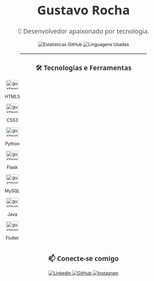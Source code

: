 <div align="center">
  <h1 style="font-family: 'Segoe UI', Tahoma, Geneva, Verdana, sans-serif; font-size: 40px; color: #333;">Gustavo Rocha</h1>
  <p style="font-size: 20px; font-family: 'Segoe UI', Tahoma, Geneva, Verdana, sans-serif; color: #555;">🚀 Desenvolvedor apaixonado por tecnologia.</p>
</div>

<div align="center">
  <!-- Estatísticas GitHub -->
  <img src="https://github-readme-stats.vercel.app/api?username=isgust&show_icons=true&hide_title=true&hide=prs&count_private=true&theme=dark&card_width=400" alt="Estatísticas GitHub">
  <!-- Linguagens Usadas -->
  <img src="https://github-readme-stats.vercel.app/api/top-langs/?username=isgust&layout=compact&theme=dark&card_width=400" alt="Linguagens Usadas">
</div>

<hr style="border: 1px solid #ccc; width: 80%; margin: 20px auto;">

<h2 align="center" style="font-family: 'Segoe UI', Tahoma, Geneva, Verdana, sans-serif; color: #333;">🛠️ Tecnologias e Ferramentas</h2>

<!-- Divisão em linha única, centralizando todos os ícones -->
<div align="center" style="display: inline-block; text-align: center;">
  <div>
    <img alt="gustavo-html5" height="30" width="40" src="https://cdn.jsdelivr.net/gh/devicons/devicon@latest/icons/html5/html5-original.svg" />
    <p>HTML5</p>
  </div>
  <div>
    <img alt="gustavo-css" height="30" width="40" src="https://cdn.jsdelivr.net/gh/devicons/devicon@latest/icons/css3/css3-original.svg" />
    <p>CSS3</p>
  </div>
  <div>
    <img alt="gustavo-python" height="30" width="40" src="https://cdn.jsdelivr.net/gh/devicons/devicon@latest/icons/python/python-original.svg" />
    <p>Python</p>
  </div>
  <div>
    <img alt="gustavo-flask" height="30" width="40" src="https://cdn.jsdelivr.net/gh/devicons/devicon@latest/icons/flask/flask-original-wordmark.svg" />
    <p>Flask</p>
  </div>
  <div>
    <img alt="gustavo-mysql" height="30" width="40" src="https://cdn.jsdelivr.net/gh/devicons/devicon@latest/icons/mysql/mysql-original.svg" />
    <p>MySQL</p>
  </div>
  <div>
    <img alt="gustavo-java" height="30" width="40" src="https://cdn.jsdelivr.net/gh/devicons/devicon@latest/icons/java/java-original-wordmark.svg" />
    <p>Java</p>
  </div>
  <div>
    <img alt="gustavo-flutter" height="30" width="40" src="https://cdn.jsdelivr.net/gh/devicons/devicon@latest/icons/flutter/flutter-original.svg" />
    <p>Flutter</p>
  </div>
</div>

<h2 align="center" style="font-family: 'Segoe UI', Tahoma, Geneva, Verdana, sans-serif; color: #333;">📫 Conecte-se comigo</h2>

<p align="center">
  <a href="https://www.linkedin.com/in/gustavosilvrocha/" target="_blank">
    <img src="https://img.shields.io/badge/LinkedIn-0077B5?style=for-the-badge&logo=linkedin&logoColor=white" alt="LinkedIn">
  </a>
  <a href="https://github.com/isgust" target="_blank">
    <img src="https://img.shields.io/badge/GitHub-181717?style=for-the-badge&logo=github&logoColor=white" alt="GitHub">
  </a>
  <a href="https://www.instagram.com/_gutsrocha/" target="_blank">
    <img src="https://img.shields.io/badge/Instagram-E4405F?style=for-the-badge&logo=instagram&logoColor=white" alt="Instagram">
  </a>
</p>
